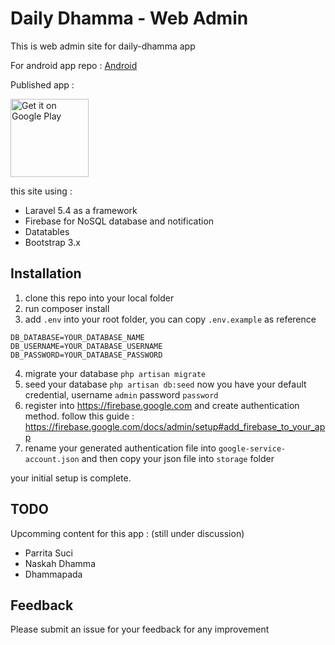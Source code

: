 # Daily Dhamma - Web Admin

This is web admin site for daily-dhamma app

For android app repo : [Android](https://github.com/martiendt/daily-dhamma)

Published app : 

<a href='https://play.google.com/store/apps/details?id=red.point.dailydhamma&hl=en&pcampaignid=MKT-Other-global-all-co-prtnr-py-PartBadge-Mar2515-1'>
<img width="125px" alt='Get it on Google Play' src='https://play.google.com/intl/en_us/badges/images/generic/en_badge_web_generic.png'/>
</a>

this site using : 

- Laravel 5.4 as a framework
- Firebase for NoSQL database and notification
- Datatables
- Bootstrap 3.x

## Installation
1. clone this repo into your local folder
2. run composer install
3. add `.env` into your root folder, you can copy `.env.example` as reference
```
DB_DATABASE=YOUR_DATABASE_NAME
DB_USERNAME=YOUR_DATABASE_USERNAME
DB_PASSWORD=YOUR_DATABASE_PASSWORD
```
4. migrate your database `php artisan migrate`
5. seed your database `php artisan db:seed`
now you have your default credential, username `admin` password `password`
6. register into https://firebase.google.com and create authentication method.
follow this guide : https://firebase.google.com/docs/admin/setup#add_firebase_to_your_app
7. rename your generated authentication file into `google-service-account.json` and then copy your json file into `storage` folder

your initial setup is complete.

## TODO
Upcomming content for this app : (still under discussion)
- Parrita Suci
- Naskah Dhamma
- Dhammapada

## Feedback
Please submit an issue for your feedback for any improvement




